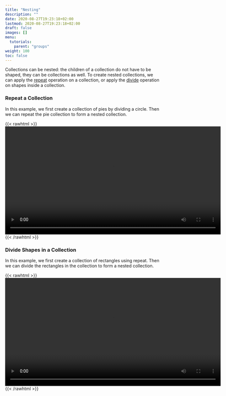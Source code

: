 ```yaml
---
title: "Nesting"
description: ""
date: 2020-08-27T19:23:18+02:00
lastmod: 2020-08-27T19:23:18+02:00
draft: false
images: []
menu:
  tutorials:
    parent: "groups"
weight: 100
toc: false
---
```

Collections can be nested: the children of a collection do not have to be shaped, they can be collections as well. To create nested collections, we can apply the [repeat](../../generate/repeat) operation on a collection, or apply the [divide](../../generate/divide) operation on shapes inside a collection. 

### Repeat a Collection
In this example, we first create a collection of pies by dividing a circle. Then we can repeat the pie collection to form a nested collection.

{{< rawhtml >}} 
<video width=700px class="tutorial-video" controls>
    <source src="/videos/divide-repeat.mov" type="video/mp4">
    Your browser does not support the video tag.  
</video>
{{< /rawhtml >}}

### Divide Shapes in a Collection
In this example, we first create a collection of rectangles using repeat. Then we can divide the rectangles in the collection to form a nested collection.

{{< rawhtml >}} 
<video width=700px class="tutorial-video" controls>
    <source src="/videos/repeat-divide.mov" type="video/mp4">
    Your browser does not support the video tag.  
</video>
{{< /rawhtml >}}